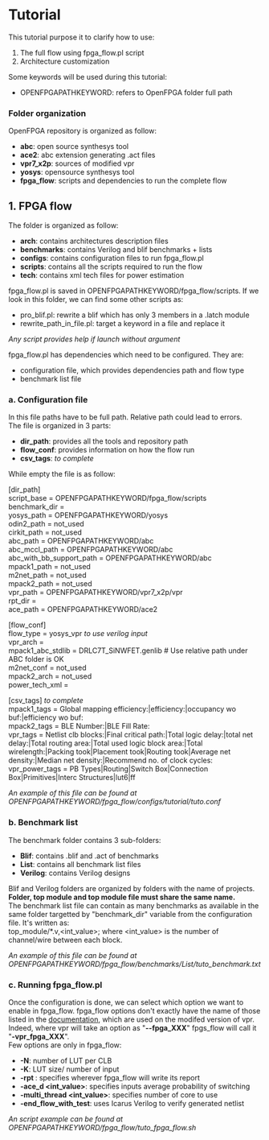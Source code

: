 # Tutorial

This tutorial purpose it to clarify how to use:
1. The full flow using fpga_flow.pl script
2. Architecture customization

Some keywords will be used during this tutorial:
* OPENFPGAPATHKEYWORD: refers to OpenFPGA folder full path

### Folder organization

OpenFPGA repository is organized as follow:
* **abc**: open source synthesys tool
* **ace2**: abc extension generating .act files
* **vpr7_x2p**: sources of modified vpr
* **yosys**: opensource synthesys tool
* **fpga_flow**: scripts and dependencies to run the complete flow

##   1. FPGA flow

The folder is organized as follow:
* **arch**: contains architectures description files
* **benchmarks**: contains Verilog and blif benchmarks + lists
* **configs**: contains configuration files to run fpga_flow.pl
* **scripts**: contains all the scripts required to run the flow
* **tech**: contains xml tech files for power estimation

fpga_flow.pl is saved in OPENFPGAPATHKEYWORD/fpga_flow/scripts. If we look in this folder, we can find some other scripts as:
* pro_blif.pl: rewrite a blif which has only 3 members in a .latch module
* rewrite_path_in_file.pl: target a keyword in a file and replace it

*Any script provides help if launch without argument*

fpga_flow.pl has dependencies which need to be configured. They are:
* configuration file, which provides dependencies path and flow type
* benchmark list file

### a. Configuration file

In this file paths have to be full path. Relative path could lead to errors.<br />
The file is organized in 3 parts: 
* **dir_path**: provides all the tools and repository path
* **flow_conf**: provides information on how the flow run
* **csv_tags**: *to complete*

While empty the file is as follow:

[dir_path]<br />
script_base = OPENFPGAPATHKEYWORD/fpga_flow/scripts<br />
benchmark_dir = *<Path to the folder containing all sources of the design>*<br />
yosys_path = OPENFPGAPATHKEYWORD/yosys<br />
odin2_path = not_used<br />
cirkit_path = not_used<br />
abc_path = OPENFPGAPATHKEYWORD/abc<br />
abc_mccl_path = OPENFPGAPATHKEYWORD/abc<br />
abc_with_bb_support_path = OPENFPGAPATHKEYWORD/abc<br />
mpack1_path = not_used<br />
m2net_path = not_used<br />
mpack2_path = not_used<br />
vpr_path = OPENFPGAPATHKEYWORD/vpr7_x2p/vpr<br />
rpt_dir = *<wherever you want logs to be saved>*<br />
ace_path = OPENFPGAPATHKEYWORD/ace2<br />

[flow_conf]<br />
flow_type = yosys_vpr *to use verilog input*<br />
vpr_arch = *<wherever the architecture file is saved>*<br />
mpack1_abc_stdlib = DRLC7T_SiNWFET.genlib # Use relative path under ABC folder is OK<br />
m2net_conf = not_used<br />
mpack2_arch = not_used<br />
power_tech_xml = *<wherever the xml tech file is saved>*<br />

[csv_tags] *to complete*<br />
mpack1_tags = Global mapping efficiency:|efficiency:|occupancy wo buf:|efficiency wo buf:<br />
mpack2_tags = BLE Number:|BLE Fill Rate: <br />
vpr_tags = Netlist clb blocks:|Final critical path:|Total logic delay:|total net delay:|Total routing area:|Total used logic block area:|Total wirelength:|Packing took|Placement took|Routing took|Average net density:|Median net density:|Recommend no. of clock cycles:<br />
vpr_power_tags = PB Types|Routing|Switch Box|Connection Box|Primitives|Interc Structures|lut6|ff<br />

*An example of this file can be found at OPENFPGAPATHKEYWORD/fpga_flow/configs/tutorial/tuto.conf*

###   b. Benchmark list

The benchmark folder contains 3 sub-folders:
* **Blif**: contains .blif and .act of benchmarks
* **List**: contains all benchmark list files
* **Verilog**: contains Verilog designs

Blif and Verilog folders are organized by folders with the name of projects. **Folder, top module and top module file must share the same name.**<br />
The benchmark list file can contain as many benchmarks as available in the same folder targetted by "benchmark_dir" variable from the configuration file. It's written as:<br />
top_module/*.v,<int_value>; where <int_value> is the number of channel/wire between each block.

*An example of this file can be found at OPENFPGAPATHKEYWORD/fpga_flow/benchmarks/List/tuto_benchmark.txt*

###   c. Running fpga_flow.pl

Once the configuration is done, we can select which option we want to enable in fpga_flow. fpga_flow options don't exactly have the name of those listed in the [documentation](https://openfpga.readthedocs.io/en/master/fpga_verilog/command_line_usage.html "documentation"), which are used on the modifed version of vpr. Indeed, where vpr will take an option as "**--fpga_XXX**" fpgs_flow will call it "**-vpr_fpga_XXX**".<br />
Few options are only in fpga_flow:
* **-N**: number of LUT per CLB
* **-K**: LUT size/ number of input
* **-rpt <path>**: specifies wherever fpga_flow will write its report
* **-ace_d <int_value>**: specifies inputs average probability of switching
* **-multi_thread <int_value>**: specifies number of core to use
* **-end_flow_with_test**: uses Icarus Verilog to verify generated netlist

*An script example can be found at OPENFPGAPATHKEYWORD/fpga_flow/tuto_fpga_flow.sh*


